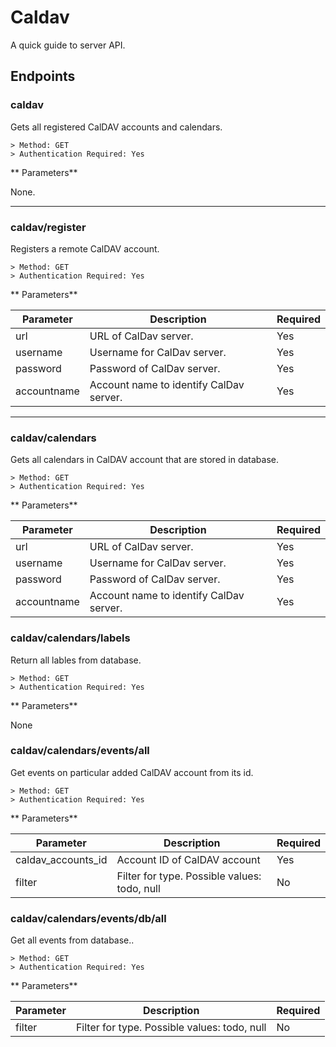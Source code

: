 # Caldav

A quick guide to server API.

## Endpoints


### caldav

Gets all registered CalDAV accounts and calendars.
```
> Method: GET
> Authentication Required: Yes
```
** Parameters**

None.

---



### caldav/register

Registers a remote CalDAV account.

```
> Method: GET
> Authentication Required: Yes
```
** Parameters**

| Parameter | Description | Required |
| ----------- | ----------- |  ----------- |
|url|URL of CalDav server.|Yes|
|username|Username for CalDav server.|Yes|
|password|Password of CalDav server.|Yes|
|accountname|Account name to identify CalDav server.|Yes|

---

### caldav/calendars

Gets all calendars in CalDAV account that are stored in database.
```
> Method: GET
> Authentication Required: Yes
```
** Parameters**

| Parameter | Description | Required |
| ----------- | ----------- |  ----------- |
|url|URL of CalDav server.|Yes|
|username|Username for CalDav server.|Yes|
|password|Password of CalDav server.|Yes|
|accountname|Account name to identify CalDav server.|Yes|

### caldav/calendars/labels

Return all lables from database. 

```
> Method: GET
> Authentication Required: Yes
```
** Parameters**

None


### caldav/calendars/events/all

Get events on particular added CalDAV account from its id.
```
> Method: GET
> Authentication Required: Yes
```
** Parameters**

| Parameter | Description | Required |
| ----------- | ----------- |  ----------- |
|caldav_accounts_id|Account ID of CalDAV account|Yes|
|filter|Filter for type. Possible values: todo, null |No|


### caldav/calendars/events/db/all

Get all events from database..
```
> Method: GET
> Authentication Required: Yes
```
** Parameters**

| Parameter | Description | Required |
| ----------- | ----------- |  ----------- |
|filter|Filter for type. Possible values: todo, null |No|

